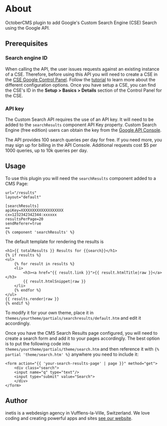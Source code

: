 # About
OctoberCMS plugin to add Google's Custom Search Engine (CSE) Search using the Google API.


## Prerequisites

### Search engine ID

When calling the API, the user issues requests against an existing instance of a CSE. Therefore, before using this API you will need to create a CSE in the [CSE Google Control Panel](http://cse.google.com/manage/all). Follow the [tutorial](https://developers.google.com/custom-search/docs/tutorial/creatingcse) to learn more about the different configuration options. Once you have setup a CSE, you can find the CSE's ID in the **Setup > Basics > Details** section of the Control Panel for the CSE.

### API key

The Custom Search API requires the use of an API key. It will need to be added to the `searchResults` component API Key property. Custom Search Engine (free edition) users can obtain the key from the [Google API Console](https://console.developers.google.com/).

The API provides 100 search queries per day for free. If you need more, you may sign up for billing in the API Console. Additional requests cost $5 per 1000 queries, up to 10k queries per day.

## Usage
To use this plugin you will need the `searchResults` component added to a CMS Page:
```twig
url="/results"
layout="default"

[searchResults]
apiKey=XXXXXXXXXXXXXXXXXXX
cx=1232342342344:xxxxxx
resultsPerPage=20
sendReferer=true
==
{% component 'searchResults' %}
```
The default template for rendering the results is
```twig
<h1>{{ totalResults }} Results for {{search}}</h1>
{% if results %}
<ul>
    {% for result in results %}
    <li> 
        <h3><a href="{{ result.link }}">{{ result.htmlTitle|raw }}</a></h3>
        {{ result.htmlSnippet|raw }}
    </li>
    {% endfor %}
</ul>
{{ results.render|raw }}
{% endif %}
```
To modify it for your own theme, place it in `themes/yourtheme/partials/searchresults/default.htm` and edit it accordingly.

Once you have the CMS Search Results page configured, you will need to create a search form and add it to your pages accordingly. The best option is to put the following code into `themes/yourtheme/partials/theme/search.htm` and then reference it with `{% partial 'theme/search.htm' %}` anywhere you need to include it:
```twig
<form action="{{ 'your-search-results-page' | page }}" method="get">
    <div class="search">
    <input name="q" type="text"/>
    <input type="submit" value="Search">
    </div>
</form>
```

## Author
inetis is a webdesign agency in Vufflens-la-Ville, Switzerland. We love coding and creating powerful apps and sites  [see our website](https://inetis.ch).
